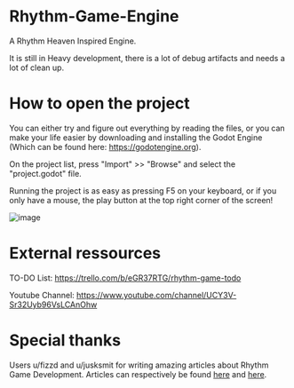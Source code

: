 # Rhythm-Game-Engine
A Rhythm Heaven Inspired Engine.

It is still in Heavy development, there is a lot of debug artifacts and needs a lot of clean up.

# How to open the project

You can either try and figure out everything by reading the files, or you can make your life easier by downloading and installing the Godot Engine (Which can be found here: https://godotengine.org).

On the project list, press "Import"  >> "Browse" and select the "project.godot" file.

Running the project is as easy as pressing F5 on your keyboard, or if you only have a mouse, the play button at the top right corner of the screen!

![image](https://user-images.githubusercontent.com/24594540/145891476-90f1f5a2-166b-40ff-88f0-d61522962ee5.png)


# External ressources

TO-DO List: https://trello.com/b/eGR37RTG/rhythm-game-todo

Youtube Channel: https://www.youtube.com/channel/UCY3V-Sr32Uyb96VsLCAnOhw


# Special thanks

Users u/fizzd and u/jusksmit for writing amazing articles about Rhythm Game Development.
Articles can respectively be found [here](https://www.reddit.com/r/gamedev/comments/2fxvk4/heres_a_quick_and_dirty_guide_i_just_wrote_how_to/) and [here](https://www.reddit.com/r/gamedev/comments/13y26t/how_do_rhythm_games_stay_in_sync_with_the_music/c78aawd/).
